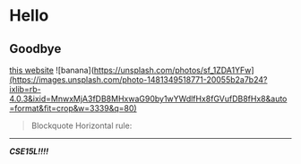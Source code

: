 # Hello
## Goodbye
[this website](https://lemniskater.github.io/cse15l-lab-reports/)
![banana](https://unsplash.com/photos/sf_1ZDA1YFw](https://images.unsplash.com/photo-1481349518771-20055b2a7b24?ixlib=rb-4.0.3&ixid=MnwxMjA3fDB8MHxwaG90by1wYWdlfHx8fGVufDB8fHx8&auto=format&fit=crop&w=3339&q=80)
> Blockquote
Horizontal rule:
---
***CSE15L!!!!***
